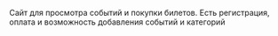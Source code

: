 Сайт для просмотра событий и покупки билетов. Есть регистрация, оплата и возможность добавления событий и категорий
